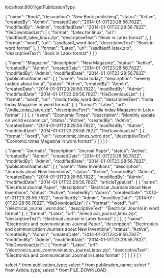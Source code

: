 localhost:8001/getPublicationType

{
  "name": "Book",
  "description": "New Book publishing",
  "status": "Active",
  "createdBy": "Admin",
  "createdDate": "2014-01-01T23:28:56.782Z",
  "modifiedBy": "Admin",
  "modifiedDate": "2014-01-01T23:28:56.782Z",
  "fileDownloadList": [
    {
      "format": "Latex for linux",
      "url": "/asdfasdf_latex_linux.zip",
      "descriptiveText": "Book in Latex format"
    },
    {
      "format": "word",
      "url": "/asdfasdf_word.doc",
      "descriptiveText": "Book in word format"
    },
    {
      "format": "Latex",
      "url": "/asdfasdf_latex.zip",
      "descriptiveText": "Book in Latex format"
    }
  ]
}

{
  "name": "Magazine",
  "description": "New Magazine",
  "status": "Active",
  "createdBy": "Admin",
  "createdDate": "2014-01-01T23:28:56.782Z",
  "modifiedBy": "Admin",
  "modifiedDate": "2014-01-01T23:28:56.782Z",
  "publicationNameList": [
	{
		"name": "India today",
		"description": "weekly update about India",
		"status": "Active",
		"createdBy": "Admin",
		"createdDate": "2014-01-01T23:28:56.782Z",
		"modifiedBy": "Admin",
		"modifiedDate": "2014-01-01T23:28:56.782Z",
		"fileDownloadList": [
			{
			  "format": "word",
			  "url": "/india_today_word.doc",
			  "descriptiveText": "India today Magazine in word format"
			},
			{
			  "format": "Latex",
			  "url": "/india_today_latex.zip",
			  "descriptiveText": "India today Magazine in Latex format"
			}
		  ]
	},
	{
		"name": "Economic Times",
		"description": "Monthly update on world economics",
		"status": "Active",
		"createdBy": "Admin",
		"createdDate": "2014-01-01T23:28:56.782Z",
		"modifiedBy": "Admin",
		"modifiedDate": "2014-01-01T23:28:56.782Z",
		"fileDownloadList": [
			{
			  "format": "word",
			  "url": "/economic_times_word.doc",
			  "descriptiveText": "Economic times Magazine in word format"
			}
		  ]
	}
  ]
}

{
  "name": "Journals",
  "description": "Journal Paper",
  "status": "Active",
  "createdBy": "Admin",
  "createdDate": "2014-01-01T23:28:56.782Z",
  "modifiedBy": "Admin",
  "modifiedDate": "2014-01-01T23:28:56.782Z",
  "publicationNameList": [
	{
		"name": "New Inventions",
		"description": "Journals about New Inventions",
		"status": "Active",
		"createdBy": "Admin",
		"createdDate": "2014-01-01T23:28:56.782Z",
		"modifiedBy": "Admin",
		"modifiedDate": "2014-01-01T23:28:56.782Z",
		"articleTypeList": [
			{
				"name": "Electrical Journal Paper",
				"description": "Electrical Journals about New Inventions",
				"status": "Active",
				"createdBy": "Admin",
				"createdDate": "2014-01-01T23:28:56.782Z",
				"modifiedBy": "Admin",
				"modifiedDate": "2014-01-01T23:28:56.782Z",
				"fileDownloadList": [
					{
					  "format": "word",
					  "url": "/electrical_journal_word.doc",
					  "descriptiveText": "Electrical Journal in word format"
					},
					{
					  "format": "Latex",
					  "url": "/electrical_journal_latex.zip",
					  "descriptiveText": "Electrical Journal in Latex format"
					}
				]
			},
			{
				"name": "Electronics and communication Journal Paper",
				"description": "Electronics and communication Journals about New Inventions",
				"status": "Active",
				"createdBy": "Admin",
				"createdDate": "2014-01-01T23:28:56.782Z",
				"modifiedBy": "Admin",
				"modifiedDate": "2014-01-01T23:28:56.782Z",
				"fileDownloadList": [
					{
					  "format": "Latex",
					  "url": "/electronics_and_communication_journal_latex.zip",
					  "descriptiveText": "Electronics and communication Journal in Latex format"
					}
				]
			}
		]
	}
  ]
}

select * from publication_type;
select * from publication_name;
select * from Article_type;
select * from FILE_DOWNLOAD;